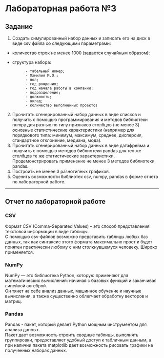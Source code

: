 # Лабораторная работа №3

## Задание
1. Создать симулированный набор данных и записать его на диск в виде csv файла со следующими параметрами:
- количество строк не менее 1000 (задается случайным образом);
- структура набора:

			- табельный номер;
			- Фамилия И.О.;
			- пол;
			- год рождения;
			- год начала работы в компании;
			- подразделение;
			- должность;
			- оклад;
			- количество выполненных проектов

2. Прочитать сгенерированный набор данных в виде списков и получить с помощью программирования и методов библиотеки numpy для разных по типу признаков столбцов (не менее 3) основные статистические характеристики (например для порядкового типа: минимум, максимум, среднее, дисперсия, стандартное отклонение, медиана, мода).
3.  Прочитать сгенерированный набор данных в виде датафрейма и получить с помощью  методов библиотеки pandas для тех же столбцов  те же статистические характеристики. Продемонстрировать применение не менее 3 методов библиотеки pandas.
4. Построить не менее 3 разнотипных графиков.
5. Оценить возможности библиотек csv, numpy, pandas в форме отчета по лабораторной работе. 
___
## Отчет по лабораторной работе

### CSV

Формат CSV (Comma-Separated Values) – это способ представления текстовой информации в виде таблицы. <br>
С помощью csv-файлов возможно представить таблицы любых баз данных, так как синтаксис этого формата максимально прост 
и будет понятен практически любому с ним столкнувшемуся человеку. Широко применяется.

### NumPy

NumPy — это библиотека Python, которую применяют для математических вычислений: 
начиная с базовых функций и заканчивая линейной алгеброй. <br>
Он тянет на себе анализ данных, машинное обучение и научные вычисления, 
а также существенно облегчает обработку векторов и матриц.

### Pandas

Pandas - пакет, который делает Python мощным инструментом для анализа данных.<br>
Пакет дает возможность строить сводные таблицы, выполнять группировки, предоставляет удобный доступ к табличным данным, 
а при наличии пакета matplotlib дает возможность рисовать графики на полученных наборах данных.

